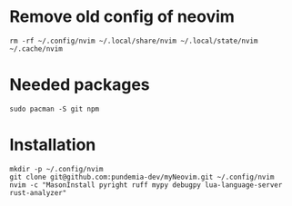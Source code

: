# Remove old config of neovim
```
rm -rf ~/.config/nvim ~/.local/share/nvim ~/.local/state/nvim ~/.cache/nvim
```

# Needed packages
```shell
sudo pacman -S git npm
```

# Installation
```
mkdir -p ~/.config/nvim
git clone git@github.com:pundemia-dev/myNeovim.git ~/.config/nvim
nvim -c "MasonInstall pyright ruff mypy debugpy lua-language-server rust-analyzer"
```
